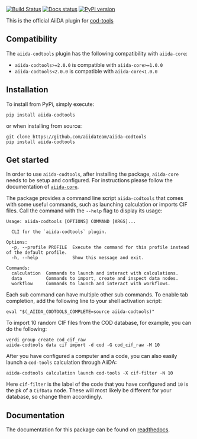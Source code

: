 [![Build Status](https://travis-ci.org/aiidateam/aiida-codtools.svg?branch=develop)](https://travis-ci.org/aiidateam/aiida-codtools)
[![Docs status](https://readthedocs.org/projects/aiida-codtools/badge)](http://aiida-codtools.readthedocs.io/)
[![PyPI version](https://badge.fury.io/py/aiida-codtools.svg)](https://badge.fury.io/py/aiida-codtools)


This is the official AiiDA plugin for [cod-tools](http://wiki.crystallography.net/cod-tools/)

## Compatibility
The `aiida-codtools` plugin has the following compatibility with `aiida-core`:

 * `aiida-codtools>=2.0.0` is compatible with `aiida-core>=1.0.0`
 * `aiida-codtools<2.0.0` is compatible with `aiida-core<1.0.0`

## Installation
To install from PyPi, simply execute:

    pip install aiida-codtools

or when installing from source:

    git clone https://github.com/aiidateam/aiida-codtools
    pip install aiida-codtools

## Get started
In order to use `aiida-codtools`, after installing the package, `aiida-core` needs to be setup and configured.
For instructions please follow the documentation of [`aiida-core`](https://aiida-core.readthedocs.io/en/latest/).

The package provides a command line script `aiida-codtools` that comes with some useful commands, such as launching calculation or imports CIF files.
Call the command with the `--help` flag to display its usage:

    Usage: aiida-codtools [OPTIONS] COMMAND [ARGS]...

      CLI for the `aiida-codtools` plugin.

    Options:
      -p, --profile PROFILE  Execute the command for this profile instead of the default profile.
      -h, --help             Show this message and exit.

    Commands:
      calculation  Commands to launch and interact with calculations.
      data         Commands to import, create and inspect data nodes.
      workflow     Commands to launch and interact with workflows.

Each sub command can have multiple other sub commands.
To enable tab completion, add the following line to your shell activation script:

    eval "$(_AIIDA_CODTOOLS_COMPLETE=source aiida-codtools)"

To import 10 random CIF files from the COD database, for example, you can do the following:

    verdi group create cod_cif_raw
    aiida-codtools data cif import -d cod -G cod_cif_raw -M 10

After you have configured a computer and a code, you can also easily launch a `cod-tools` calculation through AiiDA:

    aiida-codtools calculation launch cod-tools -X cif-filter -N 10

Here `cif-filter` is the label of the code that you have configured and `10` is the pk of a `CifData` node.
These will most likely be different for your database, so change them accordingly.


## Documentation
The documentation for this package can be found on [readthedocs](http://aiida-codtools.readthedocs.io/en/latest/).
